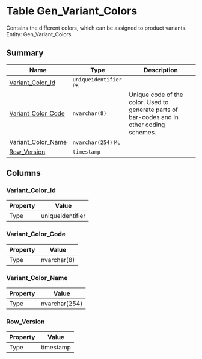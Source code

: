 # Table Gen_Variant_Colors

Contains the different colors, which can be assigned to product variants. Entity: Gen_Variant_Colors

## Summary

| Name | Type | Description |
| - | - | --- |
|[Variant_Color_Id](#variant_color_id)|`uniqueidentifier` `PK`||
|[Variant_Color_Code](#variant_color_code)|`nvarchar(8)` |Unique code of the color. Used to generate parts of bar-codes and in other coding schemes.|
|[Variant_Color_Name](#variant_color_name)|`nvarchar(254)` `ML`||
|[Row_Version](#row_version)|`timestamp` ||

## Columns

### Variant_Color_Id

| Property | Value |
| - | - |
|Type|uniqueidentifier|

### Variant_Color_Code

| Property | Value |
| - | - |
|Type|nvarchar(8)|

### Variant_Color_Name

| Property | Value |
| - | - |
|Type|nvarchar(254)|

### Row_Version

| Property | Value |
| - | - |
|Type|timestamp|


